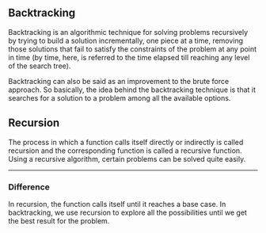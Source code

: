 ## **Backtracking**

Backtracking is an algorithmic technique for solving problems recursively by trying to build a solution incrementally, one piece at a time, removing those solutions that fail to satisfy the constraints of the problem at any point in time (by time, here, is referred to the time elapsed till reaching any level of the search tree).

Backtracking can also be said as an improvement to the brute force approach. So basically, the idea behind the backtracking technique is that it searches for a solution to a problem among all the available options.  

## **Recursion**

The process in which a function calls itself directly or indirectly is called recursion and the corresponding function is called a recursive function. Using a recursive algorithm, certain problems can be solved quite easily.

---
### **Difference**

In recursion, the function calls itself until it reaches a base case. In backtracking, we use recursion to explore all the possibilities until we get the best result for the problem.